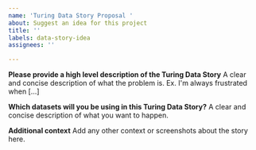 ```yaml
---
name: 'Turing Data Story Proposal '
about: Suggest an idea for this project
title: ''
labels: data-story-idea
assignees: ''

---
```


**Please provide a high level description of the Turing Data Story**
A clear and concise description of what the problem is. Ex. I'm always frustrated when [...]

**Which datasets will you be using in this Turing Data Story?**
A clear and concise description of what you want to happen.

**Additional context**
Add any other context or screenshots about the story here.
